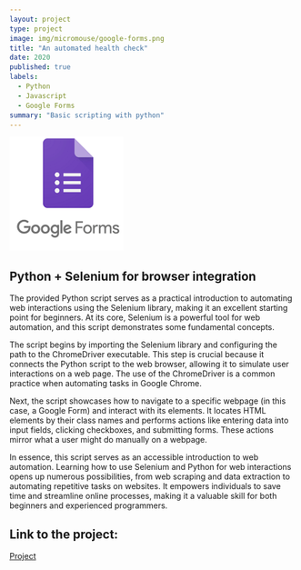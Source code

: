 ```yaml
---
layout: project
type: project
image: img/micromouse/google-forms.png
title: "An automated health check"
date: 2020
published: true
labels:
  - Python
  - Javascript
  - Google Forms
summary: "Basic scripting with python"
---
```

<div class="text-center p-4">
  <img width="200px" height="200px" src="../img/micromouse/google-forms.png" class="img-thumbnail" >
</div>

## Python + Selenium for browser integration
The provided Python script serves as a practical introduction to automating web interactions using the Selenium library, making it an excellent starting point for beginners. At its core, Selenium is a powerful tool for web automation, and this script demonstrates some fundamental concepts. 

The script begins by importing the Selenium library and configuring the path to the ChromeDriver executable. This step is crucial because it connects the Python script to the web browser, allowing it to simulate user interactions on a web page. The use of the ChromeDriver is a common practice when automating tasks in Google Chrome. 

Next, the script showcases how to navigate to a specific webpage (in this case, a Google Form) and interact with its elements. It locates HTML elements by their class names and performs actions like entering data into input fields, clicking checkboxes, and submitting forms. These actions mirror what a user might do manually on a webpage. 

In essence, this script serves as an accessible introduction to web automation. Learning how to use Selenium and Python for web interactions opens up numerous possibilities, from web scraping and data extraction to automating repetitive tasks on websites. It empowers individuals to save time and streamline online processes, making it a valuable skill for both beginners and experienced programmers.


## Link to the project:
<a href="https://github.com/OmarZaidi/PythonFormScript">Project</a>
